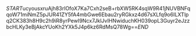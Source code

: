 $START$ucyousxruAjh83rlOfoX7Ka7Cxh2seB+rbXW5RK4sqW9R41jNUVBNFqqoW71miNmZ5pJUR41ZY5fA4mbGwe6Ebau2ryRGkxz4d67sXLfq9o6ILXTlpq2CK383h8H9c2h9iR8yrPewI9Ncx7JklJvIHNwiduchKH039opL3Guyr2eJzzbcHLKy3eBjAkcYUoKh2YXk5J4p6kz6RdMsQ78Wg==$END$
